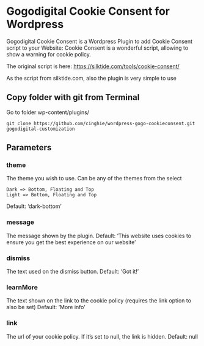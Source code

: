# Gogodigital Cookie Consent for Wordpress

Gogodigital Cookie Consent is a Wordpress Plugin to add Cookie Consent script to your Website: Cookie Consent is a wonderful script, allowing to show a warning for cookie policy. 

The original script is here: https://silktide.com/tools/cookie-consent/

As the script from silktide.com, also the plugin is very simple to use

## Copy folder with git from Terminal

Go to folder wp-content/plugins/

```
git clone https://github.com/cinghie/wordpress-gogo-cookieconsent.git gogodigital-customization
```

## Parameters

### theme

The theme you wish to use. Can be any of the themes from the select

    Dark => Bottom, Floating and Top
    Light => Bottom, Floating and Top

Default: ‘dark-bottom’

### message

The message shown by the plugin.
Default: ‘This website uses cookies to ensure you get the best experience on our website’

### dismiss

The text used on the dismiss button.
Default: ‘Got it!’

### learnMore

The text shown on the link to the cookie policy (requires the link option to also be set)
Default: ‘More info’

### link

The url of your cookie policy. If it’s set to null, the link is hidden.
Default: null
